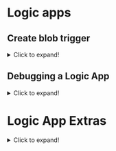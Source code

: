 # Logic apps

## Create blob trigger

<details>
<summary>
Click to expand!
</summary>

 * Open Azure portal (https://portal.azure.com)
 * Create a new LogicApp
 
 ![New logic app](screenshots/new-logic-app.png?raw=true)

* Fill out the details:
  - choose a relevant name for the Logic APp
  - use your own resource group name
  - click `Create`

![New logic app details](screenshots/new-logic-app-details.png?raw=true)

* When you see a popup `Deployment succeeded`, click `Go to resource` button
* Go to `Logic app designer` in the main menu of the Logic App

![New logic app blade](screenshots/logic-app-blade.png?raw=true)

* Scroll down and select `Blank Logic App` template

![](screenshots/templates.png?raw=true)

* Define a trigger
  - In the search, type `blob`
  - Select the `When a blob is added or modified` trigger

![](screenshots/blob-trigger.png?raw=true)

* Configure the trigger as following
  - Select your container with gifts in `Container` field
  - Set the `Number of blobs to return from trigger` to `1`
  - You may want to change the interval value to e.g. `15 seconds` to speed up the diagnostics process (optional)
  - If you cannot find your storage account or your container, click `Change connection` at the bottom of trigger configuration
![](screenshots/trigger-config.png?raw=true)

* Click `+ New step` and search for `SAS`
  - Note that `SAS` in Azure Storage Account stands for Shared Access Signature see (https://docs.microsoft.com/en-us/azure/storage/common/storage-sas-overview for details) 

![](screenshots/new-step.png?raw=true)
![](screenshots/find-sas.png?raw=true)

* Create the action and configure it as follows:
  - Click on the text field next to `Blob path`
  - A popup opens with a list of outputs from other triggers and actions
  - Select `List of Files Path`. This is a full path Note that the name might be misleading as we chose just a single file to be returned.
  - Keep the `Permissions` value as `Read`

![](screenshots/sas-blob-path.png?raw=true)

* Create yet another step: 
  - Click `+ New step`
  - Type `slack`
  - In the bottom actions panel select `Post message` action

  ![](screenshots/new-slack.png?raw=true)

  - Authorize slack to use your account
  - Pick the `gifts` channel
  - Click on the text field next to `Message Text` and select `Web Url` from the popup

  ![](screenshots/slack-config.png?raw=true)

 </details>
  
## Debugging a Logic App

<details>
<summary>
Click to expand!
</summary>

* Click on `Save` and `Run`

![](screenshots/waiting.png?raw=true)

* In a new browser window, open Azure Portal again
* Navigate to the storage account with your gifts
* Open `Storage explorer`

![](screenshots/storage-explorer.png?raw=true)

* Select the proper blob container and click `Upload`

![](screenshots/storage-explorer-upload.png?raw=true)

* Select an image file to be uploaded to the storage and click `Upload`
* Switch to the Logic App tab in your browser and wait until you see a result
  - Each successfully executed trigger or action is now marked with a green/red icon.

![](screenshots/app-run.png?raw=true)


* You may further dig into each element inputs/outputs by clicking on the header

![](screenshots/run-details.png?raw=true)

* You should also be able to see your gift on the slack channel:

![](screenshots/slack-result.png?raw=true)

* You may modify the `Slack` action parameters to format the message better (e.g. enable `Post As User`)

</details>

# Logic App Extras

<details>
<summary>
Click to expand!
</summary>

## Introduction

Use Cognitive Services to find the most related tags and post it as a hashtags in Logic App.

All steps for our extra part, we will do before sending image to the Slack.

## Get Cognitive services url and key

<details>
<summary>
Click to expand!
</summary>

Go to your Resource group and click on already created Cognitive Services. 

Then get url from **Overview** -> **Endpoint**.

![](screenshots/get-url.png?raw=true)

To get a key go to **Keys** and copy **Key 1**.

![](screenshots/get-key.png?raw=true)

</details>

## Add Computer Vision Tag block in existing Logic App

<details>
<summary>
Click to expand!
</summary>

We will start with adding new block in the Logic App. New step should be added before the step to publish gift to the social media.

Choose **Computer Vision API** action and select **Tag Image**:

![](screenshots/select-tag-image.png?raw=true)

Add information about your Cognitive Services:

![](screenshots/add-computer-vision.png?raw=true)

After filling the Cognitive Servies, select **Image Url** in **Image Source**. Also in **Add new parameter** input, select **Image URL**:

![](screenshots/select-image-url.png?raw=true)

then select **Web-url** from dynamic content:

![](screenshots/image-url-web-url.png?raw=true)

</details>

## Add tags to the string variable

<details>
<summary>
Click to expand!
</summary>

After all of that we need to add four steps to our Logic App:
- Initialize variable
- Select names from tag list
- Join names with # to create hashtags
- Append hashtags to variable created before

Add **Initialize variable** step from Variables connector as one below:

![](screenshots/initialize-variable.png?raw=true)

After adding first step, add new step called **Select** from Data Operations connector:

![](screenshots/add-select.png?raw=true)

To select the collection from which we will select values, in **From** input select "tags", and in **Map** input choose "Tag Name"

![](screenshots/select-tags.png?raw=true)

![](screenshots/select-tag-names.png?raw=true)

Now, it is a time to join all names to create hashtags. Add new step and search for **Join** from Data Operations connector:

![](screenshots/add-join.png?raw=true)

In the **From** input choose Select Output and in **Join with** put ` #`:

![](screenshots/join.png?raw=true)

Last part is to appennd hastags to Choose **Append to string variable** action from Variables connector. 

![](screenshots/append-to-string-variable.png?raw=true)

Then choose variable which you have initialize before. In the **Value** put Expression: `concat('#', body('Join'))` 

![](screenshots/append-to-string-variable-2.png?raw=true)

</details>

## Connect variable with "Post message" step

<details>
<summary>
Click to expand!
</summary>

Then connect this value in slack message you will send. In the **Message Text** the reference to your variable:

![](screenshots/post-message-with-hashtags.png?raw=true)

</details>

</details>
